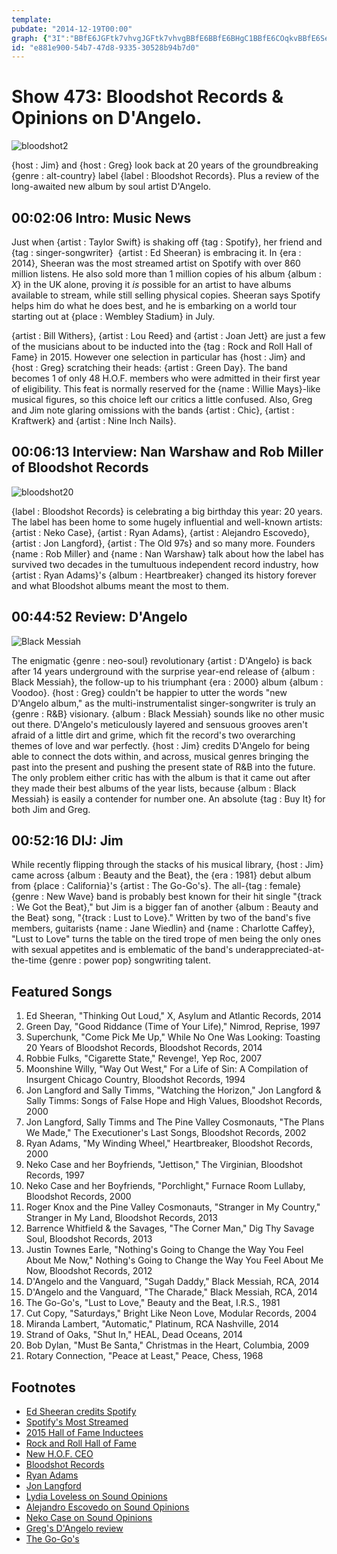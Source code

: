 ```yaml
---
template: 
pubdate: "2014-12-19T00:00"
graph: {"3I":"BBfE6JGFtk7vhvgJGFtk7vhvgBBfE6BBfE6BHgC1BBfE6COqkvBBfE6SeKN3Jnvq2adrSbK1Zg4adrSbGgdMIadrSbadrSbp94wxadrSbjpULlHBvVfadrSb","AD":"BKbz4JWlawBKbz4iY4YjBKbz4qoBuxBKbz4gkCIcBKbz4gSaluBEZk3BKbz4BIR2TJWlawBEZk3gSalu","22S":"BDocoBGEiqBDocoaWrheBGEiqaWrhe97qipBHm1G97qipX6cfd29HZJaWrhe","2F4":"NpPpaX6cfdNpPpaYmcMU"}
id: "e881e900-54b7-47d8-9335-30528b94b7d0"
---
```






# Show 473: Bloodshot Records & Opinions on D'Angelo.

![bloodshot2](https://static.soundopinions.org/images/2014/bloodshot_web.jpg)

{host : Jim} and {host : Greg} look back at 20 years of the groundbreaking {genre : alt-country} label {label : Bloodshot Records}. Plus a review of the long-awaited new album by soul artist D'Angelo.



## 00:02:06 Intro: Music News

Just when {artist : Taylor Swift} is shaking off {tag : Spotify}, her friend and {tag : singer-songwriter}  {artist : Ed Sheeran} is embracing it. In {era : 2014}, Sheeran was the most streamed artist on Spotify with over 860 million listens. He also sold more than 1 million copies of his album {album : *X*} in the UK alone, proving it *is* possible for an artist to have albums available to stream, while still selling physical copies. Sheeran says Spotify helps him do what he does best, and he is embarking on a world tour starting out at {place : Wembley Stadium} in July.

{artist : Bill Withers}, {artist : Lou Reed} and {artist : Joan Jett} are just a few of the musicians about to be inducted into the {tag : Rock and Roll Hall of Fame} in 2015. However one selection in particular has {host : Jim} and {host : Greg} scratching their heads: {artist : Green Day}. The band becomes 1 of only 48 H.O.F. members who were admitted in their first year of eligibility. This feat is normally reserved for the {name : Willie Mays}-like musical figures, so this choice left our critics a little confused. Also, Greg and Jim note glaring omissions with the bands {artist : Chic}, {artist : Kraftwerk} and {artist : Nine Inch Nails}.



## 00:06:13 Interview: Nan Warshaw and Rob Miller of Bloodshot Records

![bloodshot20](https://static.soundopinions.org/assets/473/AD0.jpg)

{label : Bloodshot Records} is celebrating a big birthday this year: 20 years. The label has been home to some hugely influential and well-known artists: {artist : Neko Case}, {artist : Ryan Adams}, {artist : Alejandro Escovedo}, {artist : Jon Langford}, {artist : The Old 97s} and so many more. Founders {name : Rob Miller} and {name : Nan Warshaw} talk about how the label has survived two decades in the tumultuous independent record industry, how {artist : Ryan Adams}'s {album : Heartbreaker} changed its history forever and what Bloodshot albums meant the most to them.



## 00:44:52 Review: D'Angelo

![Black Messiah](https://static.soundopinions.org/assets/473/22S0.jpg)

The enigmatic {genre : neo-soul} revolutionary {artist : D'Angelo} is back after 14 years underground with the surprise year-end release of {album : Black Messiah}, the follow-up to his triumphant {era : 2000} album {album : Voodoo}. {host : Greg} couldn't be happier to utter the words "new D'Angelo album," as the multi-instrumentalist singer-songwriter is truly an {genre : R&B} visionary. {album : Black Messiah} sounds like no other music out there. D'Angelo's meticulously layered and sensuous grooves aren't afraid of a little dirt and grime, which fit the record's two overarching themes of love and war perfectly. {host : Jim} credits D'Angelo for being able to connect the dots within, and across, musical genres bringing the past into the present and pushing the present state of R&B into the future. The only problem either critic has with the album is that it came out after they made their best albums of the year lists, because {album : Black Messiah} is easily a contender for number one. An absolute {tag : Buy It} for both Jim and Greg.



## 00:52:16 DIJ: Jim

While recently flipping through the stacks of his musical library, {host : Jim} came across {album : Beauty and the Beat}, the {era : 1981} debut album from {place : California}'s {artist : The Go-Go's}.  The all-{tag : female}  {genre : New Wave} band is probably best known for their hit single "{track : We Got the Beat}," but Jim is a bigger fan of another {album : Beauty and the Beat} song, "{track : Lust to Love}." Written by two of the band's five members, guitarists {name : Jane Wiedlin} and {name : Charlotte Caffey}, "Lust to Love" turns the table on the tired trope of men being the only ones with sexual appetites and is emblematic of the band's underappreciated-at-the-time {genre : power pop} songwriting talent.



## Featured Songs

1. Ed Sheeran, "Thinking Out Loud," X, Asylum and Atlantic Records, 2014
2. Green Day, "Good Riddance (Time of Your Life)," Nimrod, Reprise, 1997
3. Superchunk, "Come Pick Me Up," While No One Was Looking: Toasting 20 Years of Bloodshot Records, Bloodshot Records, 2014
4. Robbie Fulks, "Cigarette State," Revenge!, Yep Roc, 2007
5. Moonshine Willy, "Way Out West," For a Life of Sin: A Compilation of Insurgent Chicago Country, Bloodshot Records, 1994
6. Jon Langford and Sally Timms, "Watching the Horizon," Jon Langford & Sally Timms: Songs of False Hope and High Values, Bloodshot Records, 2000
7. Jon Langford, Sally Timms and The Pine Valley Cosmonauts, "The Plans We Made," The Executioner's Last Songs, Bloodshot Records, 2002
8. Ryan Adams, "My Winding Wheel," Heartbreaker, Bloodshot Records, 2000
9. Neko Case and her Boyfriends, "Jettison," The Virginian, Bloodshot Records, 1997
10. Neko Case and her Boyfriends, "Porchlight," Furnace Room Lullaby, Bloodshot Records, 2000
11. Roger Knox and the Pine Valley Cosmonauts, "Stranger in My Country," Stranger in My Land, Bloodshot Records, 2013
12. Barrence Whitfield & the Savages, "The Corner Man," Dig Thy Savage Soul, Bloodshot Records, 2013
13. Justin Townes Earle, "Nothing's Going to Change the Way You Feel About Me Now," Nothing's Going to Change the Way You Feel About Me Now, Bloodshot Records, 2012
14. D'Angelo and the Vanguard, "Sugah Daddy," Black Messiah, RCA, 2014
15. D'Angelo and the Vanguard, "The Charade," Black Messiah, RCA, 2014
16. The Go-Go's, "Lust to Love," Beauty and the Beat, I.R.S., 1981
17. Cut Copy, "Saturdays," Bright Like Neon Love, Modular Records, 2004
18. Miranda Lambert, "Automatic," Platinum, RCA Nashville, 2014
19. Strand of Oaks, "Shut In," HEAL, Dead Oceans, 2014
20. Bob Dylan, "Must Be Santa," Christmas in the Heart, Columbia, 2009
21. Rotary Connection, "Peace at Least," Peace, Chess, 1968



## Footnotes

- [Ed Sheeran credits Spotify](http://www.bbc.com/news/entertainment-arts-30436855)
- [Spotify's Most Streamed](http://www.billboard.com/articles/columns/pop-shop/6334841/ed-sheeran-is-spotifys-most-streamed-act-for-2014)
- [2015 Hall of Fame Inductees](http://www.rollingstone.com/music/news/green-day-lou-reed-joan-jett-ringo-starr-lead-2015-rock-and-roll-hall-of-fame-20141216)
- [Rock and Roll Hall of Fame](http://www.rockhall.com/)
- [New H.O.F. CEO](http://www.soundopinions.org/show/381)
- [Bloodshot Records](https://www.bloodshotrecords.com/)
- [Ryan Adams](http://paxamrecords.com/)
- [Jon Langford](http://jonlangford.de/)
- [Lydia Loveless on Sound Opinions](http://www.soundopinions.org/show/348/#lydialoveless)
- [Alejandro Escovedo on Sound Opinions](http://www.soundopinions.org/show/156)
- [Neko Case on Sound Opinions](http://www.soundopinions.org/show/413)
- [Greg's D'Angelo review](http://www.chicagotribune.com/entertainment/music/chi-dangelo-album-review-20141216-column.html)
- [The Go-Go's](http://www.gogos.com/)
